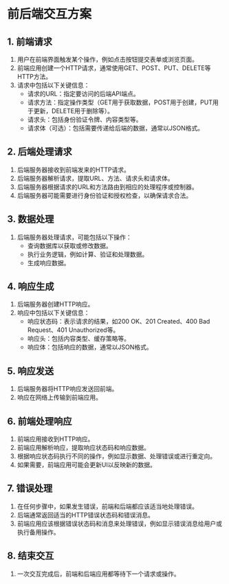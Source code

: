 # 前后端交互方案

## 1. 前端请求

1. 用户在前端界面触发某个操作，例如点击按钮提交表单或浏览页面。
2. 前端应用创建一个HTTP请求，通常使用GET、POST、PUT、DELETE等HTTP方法。
3. 请求中包括以下关键信息：
   - 请求的URL：指定要访问的后端API端点。
   - 请求方法：指定操作类型（GET用于获取数据，POST用于创建，PUT用于更新，DELETE用于删除等）。
   - 请求头：包括身份验证令牌、内容类型等。
   - 请求体（可选）：包括需要传递给后端的数据，通常以JSON格式。

## 2. 后端处理请求

1. 后端服务器接收到前端发来的HTTP请求。
2. 后端服务器解析请求，提取URL、方法、请求头和请求体。
3. 后端服务器根据请求的URL和方法路由到相应的处理程序或控制器。
4. 后端服务器可能需要进行身份验证和授权检查，以确保请求合法。

## 3. 数据处理

1. 后端服务器处理请求，可能包括以下操作：
   - 查询数据库以获取或修改数据。
   - 执行业务逻辑，例如计算、验证和处理数据。
   - 生成响应数据。

## 4. 响应生成

1. 后端服务器创建HTTP响应。
2. 响应中包括以下关键信息：
   - 响应状态码：表示请求的结果，如200 OK、201 Created、400 Bad Request、401 Unauthorized等。
   - 响应头：包括内容类型、缓存策略等。
   - 响应体：包括响应的数据，通常以JSON格式。

## 5. 响应发送

1. 后端服务器将HTTP响应发送回前端。
2. 响应在网络上传输到前端应用。

## 6. 前端处理响应

1. 前端应用接收到HTTP响应。
2. 前端应用解析响应，提取响应状态码和响应数据。
3. 根据响应状态码执行不同的操作，例如显示数据、处理错误或进行重定向。
4. 如果需要，前端应用可能会更新UI以反映新的数据。

## 7. 错误处理

1. 在任何步骤中，如果发生错误，前端和后端都应该适当地处理错误。
2. 后端通常返回适当的HTTP错误状态码和错误消息。
3. 前端应用应该根据错误状态码和消息来处理错误，例如显示错误消息给用户或执行备用操作。

## 8. 结束交互

1. 一次交互完成后，前端和后端应用都等待下一个请求或操作。

